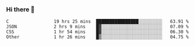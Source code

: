 ### Hi there 👋

<!--
**WShiBin/WShiBin** is a ✨ _special_ ✨ repository because its `README.md` (this file) appears on your GitHub profile.

Here are some ideas to get you started:

- 🔭 I’m currently working on ...
- 🌱 I’m currently learning ...
- 👯 I’m looking to collaborate on ...
- 🤔 I’m looking for help with ...
- 💬 Ask me about ...
- 📫 How to reach me: ...
- 😄 Pronouns: ...
- ⚡ Fun fact: ...
-->

<!--START_SECTION:waka-->

```text
C                 19 hrs 25 mins  ████████████████░░░░░░░░░   63.91 %
JSON              2 hrs 9 mins    █▓░░░░░░░░░░░░░░░░░░░░░░░   07.09 %
CSS               1 hr 54 mins    █▓░░░░░░░░░░░░░░░░░░░░░░░   06.30 %
Other             1 hr 26 mins    █▒░░░░░░░░░░░░░░░░░░░░░░░   04.75 %
```

<!--END_SECTION:waka-->
